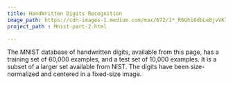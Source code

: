 ```yaml
---
title: HandWritten Digits Recognition
image_path: https://cdn-images-1.medium.com/max/672/1*_R6Qhi8dbLe8jvVKlGdHYw.png
project_path : Mnist-part-2.html

---
```

The MNIST database of handwritten digits, available from this page, has a training set of 60,000 examples, and a test set of 10,000 examples. It is a subset of a larger set available from NIST. The digits have been size-normalized and centered in a fixed-size image.


